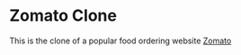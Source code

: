 # Zomato Clone

This is the clone of a popular food ordering website [Zomato](https://www.zomato.com/)
